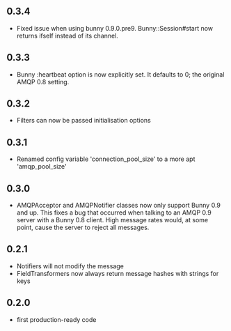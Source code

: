 0.3.4
-----------
- Fixed issue when using bunny 0.9.0.pre9. Bunny::Session#start now returns ifself instead of its channel.


0.3.3
-----------
- Bunny :heartbeat option is now explicitly set. It defaults to 0; the original AMQP 0.8 setting.


0.3.2
-----------
- Filters can now be passed initialisation options


0.3.1
-----------
- Renamed config variable 'connection_pool_size' to a more apt 'amqp_pool_size'


0.3.0
-----------
- AMQPAcceptor and AMQPNotifier classes now only support Bunny 0.9 and up.
  This fixes a bug that occurred when talking to an AMQP 0.9 server with a Bunny 0.8 client.
  High message rates would, at some point, cause the server to reject all messages.


0.2.1
-----------
- Notifiers will not modify the message
- FieldTransformers now always return message hashes with strings for keys


0.2.0
-----------
- first production-ready code
